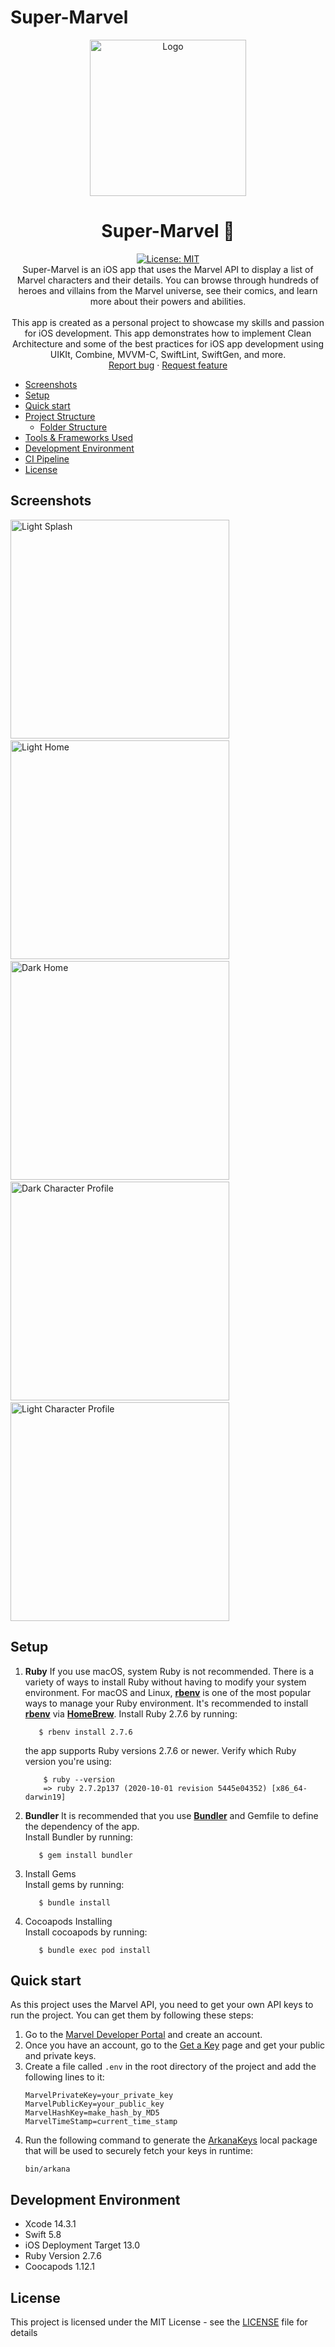 # Super-Marvel
<p align="center">
    <img src="https://1000logos.net/wp-content/uploads/2021/06/Marvel-Comics-logo.png" alt="Logo" width=250 height=250>
</p>

  <h1 align="center">Super-Marvel 🚀</h1>

<p align="center">
<a href="https://github.com/eabsk/Super-Marvel/blob/master/LICENSE">
<img src="https://img.shields.io/github/license/aagarwal1012/animated-text-kit?color=red"
alt="License: MIT" />
</a>

<br>
Super-Marvel is an iOS app that uses the Marvel API to display a list of Marvel characters and their details. You can browse through hundreds of heroes and villains from the Marvel universe, see their comics, and learn more about their powers and abilities.
 <br>
 <br>
This app is created as a personal project to showcase my skills and passion for iOS development. This app demonstrates how to implement Clean Architecture and some of the best practices for iOS app development using UIKIt, Combine, MVVM-C, SwiftLint, SwiftGen, and more.
    <br>
    <a href="https://github.com/eabsk/Super-Marvel/issues/new">Report bug</a>
    ·
    <a href="https://github.com/eabsk/Super-Marvel/issues/new">Request feature</a>
<br>
</p>


<!-- TOC -->
  * [Screenshots](#screenshots)
  * [Setup](#setup)
  * [Quick start](#quick-start)
  * [Project Structure](#project-structure)
    * [Folder Structure](#folder-structure)
  * [Tools & Frameworks Used](#tools--frameworks-used)
  * [Development Environment](#development-environment)
  * [CI Pipeline](#ci-pipeline)
  * [License](#license)
<!-- TOC -->

## Screenshots

<img src="https://imgur.com/x2GpoJc.png" alt="Light Splash"  height=350>  &nbsp; <img src="https://imgur.com/WWnoPKD.png" alt="Light Home" height=350> &nbsp; <img src="https://imgur.com/hDhmPKy.png" alt="Dark Home"  height=350> &nbsp; <img src="https://imgur.com/L6av6tp.png" alt="Dark Character Profile" height=350> &nbsp; <img src="https://imgur.com/e290qe6.png" alt="Light Character Profile"  height=350>

## Setup
1. **Ruby**
   If you use macOS, system Ruby is not recommended. There is a variety of ways to install Ruby without having to modify your system    environment. For macOS and Linux, [**rbenv**](https://github.com/rbenv/rbenv) is one of the most popular ways to manage your Ruby    environment. It's recommended to install [**rbenv**](https://github.com/rbenv/rbenv) via [**HomeBrew**](https://brew.sh).
 Install Ruby 2.7.6 by running:
    ```shell
       $ rbenv install 2.7.6
    ```
   the app supports Ruby versions 2.7.6 or newer. Verify which Ruby version you're using:
    ```shell
        $ ruby --version
        => ruby 2.7.2p137 (2020-10-01 revision 5445e04352) [x86_64-darwin19]
    ```

3. **Bundler**
   It is recommended that you use [**Bundler**](http://bundler.io) and Gemfile to define the dependency of the app.
   <br>Install Bundler by running:
    ```shell
       $ gem install bundler
    ```
4. Install Gems <br>Install gems by running:
    ```shell
       $ bundle install
    ```
5. Cocoapods Installing <br> Install cocoapods by running:
    ```shell
       $ bundle exec pod install
    ```

## Quick start
As this project uses the Marvel API, you need to get your own API keys to run the project. You can
get them by following these steps:

1. Go to the [Marvel Developer Portal](https://developer.marvel.com/) and create an account.
2. Once you have an account, go to the [Get a Key](https://developer.marvel.com/account) page and
   get your public and private keys.
3. Create a file called `.env` in the root directory of the project and add the following lines to
   it:
    ```shell
    MarvelPrivateKey=your_private_key
    MarvelPublicKey=your_public_key
    MarvelHashKey=make_hash_by_MD5
    MarvelTimeStamp=current_time_stamp
    ```
4. Run the following command to generate the [ArkanaKeys](https://github.com/rogerluan/arkana) local
   package that will be used to securely
   fetch your keys in runtime:
    ```shell
    bin/arkana
    ```

## Development Environment

* Xcode 14.3.1
* Swift 5.8
* iOS Deployment Target 13.0
* Ruby Version 2.7.6
* Coocapods 1.12.1

## License

This project is licensed under the MIT License - see the [LICENSE](LICENSE) file for details

